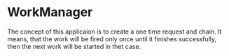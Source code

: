 # WorkManager
The concept of this applicaion is to create a one time request and chain. 
It means, that the work will be fired only once until it finishes successfully, then the next work will be started in thet case.
